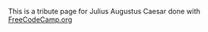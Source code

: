This is a tribute page for Julius Augustus Caesar done with [FreeCodeCamp.org](https://learn.freecodecamp.org/)